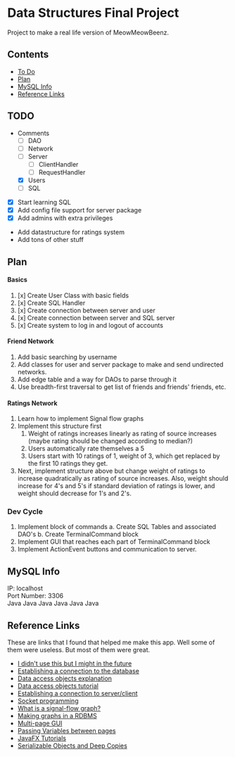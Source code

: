 # Data Structures Final Project
Project to make a real life version of MeowMeowBeenz.

## Contents
* [To Do](https://github.com/A1Liu/DSFP/blob/master/README.md#todo)
* [Plan](https://github.com/A1Liu/DSFP/blob/master/README.md#plan)
* [MySQL Info](https://github.com/A1Liu/DSFP/blob/master/README.md#mysql-info)
* [Reference Links](https://github.com/A1Liu/DSFP/blob/master/README.md#reference-links)

## TODO
* Comments
  * [ ] DAO
  * [ ] Network
  * [ ] Server
    * [ ] ClientHandler
    * [ ] RequestHandler
  * [x] Users
  * [ ] SQL
* [x] Start learning SQL
* [x] Add config file support for server package  
* [x] Add admins with extra privileges  
* Add datastructure for ratings system  
* Add tons of other stuff

## Plan
#### Basics
1. [x] Create User Class with basic fields
2. [x] Create SQL Handler
3. [x] Create connection between server and user
4. [x] Create connection between server and SQL server
5. [x] Create system to log in and logout of accounts

#### Friend Network
1. Add basic searching by username
2. Add classes for user and server package to make and send undirected networks.
3. Add edge table and a way for DAOs to parse through it
4. Use breadth-first traversal to get list of friends and friends' friends, etc.

#### Ratings Network
1. Learn how to implement Signal flow graphs
2. Implement this structure first  
   1. Weight of ratings increases linearly as rating of source increases (maybe rating should be changed according to median?)
   2. Users automatically rate themselves a 5
   3. Users start with 10 ratings of 1, weight of 3, which get replaced by the first 10 ratings they get.
3. Next, implement structure above but change weight of ratings to increase quadratically as rating of source increases. Also, weight should increase for 4's and 5's if standard deviation of ratings is lower, and weight should decrease for 1's and 2's.

### Dev Cycle
1. Implement block of commands
  a. Create SQL Tables and associated DAO's
  b. Create TerminalCommand block
2. Implement GUI that reaches each part of TerminalCommand block
3. Implement ActionEvent buttons and communication to server.


## MySQL Info
IP: localhost  
Port Number: 3306  
Java Java Java Java Java Java

## Reference Links
These are links that I found that helped me make this app. Well some of them were useless. But most of them were great.  
* [I didn't use this but I might in the future](https://github.com/speedment/speedment/wiki/Tutorial:-Build-a-Social-Network)
* [Establishing a connection to the database](https://stackoverflow.com/questions/2839321/connect-java-to-a-mysql-database)  
* [Data access objects explanation](https://stackoverflow.com/questions/19154202/data-access-object-dao-in-java)
* [Data access objects tutorial](http://balusc.omnifaces.org/2008/07/dao-tutorial-data-layer.html)
* [Establishing a connection to server/client](http://www.ejbtutorial.com/distributed-systems/hello-world-for-socket-programming-using-java)
* [Socket programming](https://www.javaworld.com/article/2077322/core-java/core-java-sockets-programming-in-java-a-tutorial.html)
* [What is a signal-flow graph?](https://en.wikipedia.org/wiki/Signal-flow_graph)
* [Making graphs in a RDBMS](https://www.slideshare.net/quipo/rdbms-in-the-social-networks-age/161-Thank_you_Contact_details_lorenzoibuildingscomhttpwwwalbertoninfotalks)
* [Multi-page GUI](https://stackoverflow.com/questions/14588230/javafx-app-with-many-pages)
* [Passing Variables between pages](https://stackoverflow.com/questions/14511016/how-can-i-use-a-variable-from-another-controller-in-javafx)
* [JavaFX Tutorials](https://www.youtube.com/playlist?list=PL6gx4Cwl9DGBzfXLWLSYVy8EbTdpGbUIG)
* [Serializable Objects and Deep Copies](http://www.cs.unc.edu/~dewan/734/current/lectures/3-Objectcomm.pdf)
